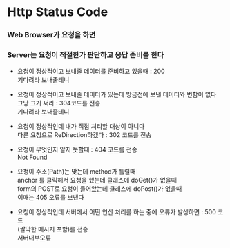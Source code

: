 # Http Status Code

### Web Browser가 요청을 하면

### Server는 요청이 적절한가 판단하고 응답 준비를 한다

* 요청이 정상적이고 보내줄 데이터를 준비하고 있을때 : 200  
기다려라 보내줄테니

* 요청이 정상적이고 보내줄 데이터가 있는데 방금전에 보낸 데이터와 변함이 없다  
그냥 그거 써라 : 304코드를 전송  
기다려라 보내줄테니

* 요청이 정상적인데 내가 직접 처리할 대상이 아니다  
다른 요청으로 ReDirection하겠다 : 302 코드를 전송

* 요청이 무엇인지 알지 못할때 : 404 코드를 전송  
Not Found

* 요청이 주소(Path)는 맞는데 method가 틀릴때  
anchor 를 클릭해서 요청을 했는데 클래스에 doGet()가 없을때  
form의 POST로 요청이 들어왔는데 클래스에 doPost()가 없을때  
이때는 405 오류를 보낸다

* 요청이 정상적인데 서버에서 어떤 연산 처리를 하는 중에 오류가 발생하면 : 500 코드  
(짤막한 메시지 포함)를 전송  
서버내부오류

